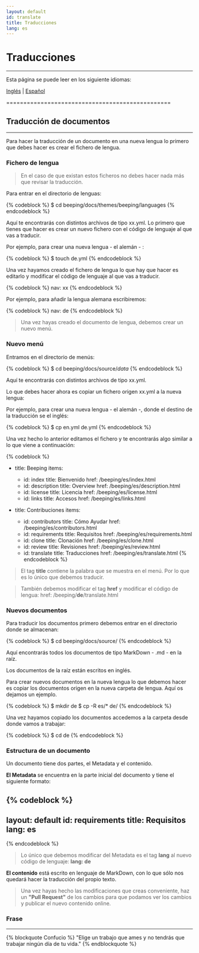 ```yaml
---
layout: default
id: translate
title: Traducciones
lang: es
---
```


# Traducciones

---

Esta página se puede leer en los siguiente idiomas:
 
[Inglés](#) | [Español](/beeping/es/translate.html)

================================================

## Traducción de documentos

---

Para hacer la traducción de un documento en una nueva lengua lo primero que debes hacer es crear el fichero de lengua.

### Fichero de lengua

> En el caso de que existan estos ficheros no debes hacer nada más que revisar la traducción.

Para entrar en el directorio de lenguas:

{% codeblock %}
$ cd beeping/docs/themes/beeping/languages
{% endcodeblock %}

Aquí te encontrarás con distintos archivos de tipo xx.yml. Lo primero que tienes que hacer es crear un nuevo fichero con el código de lenguaje al que vas a traducir.

Por ejemplo, para crear una nueva lengua - el alemán - :

{% codeblock %}
$ touch de.yml
{% endcodeblock %}

Una vez hayamos creado el fichero de lengua lo que hay que hacer es editarlo y modificar el código de lenguaje al que vas a traducir.

{% codeblock %}
nav: xx
{% endcodeblock %}

Por ejemplo, para añadir la lengua alemana escribiremos:

{% codeblock %}
nav: de
{% endcodeblock %}

> Una vez hayas creado el documento de lengua, debemos crear un nuevo menú.

### Nuevo menú

Entramos en el directorio de menús:

{% codeblock %}
$ cd beeping/docs/source/_data_
{% endcodeblock %}

Aquí te encontrarás con distintos archivos de tipo xx.yml.

Lo que debes hacer ahora es copiar un fichero origen xx.yml a la nueva lengua:

Por ejemplo, para crear una nueva lengua - el alemán -, donde el destino de la traducción se el inglés:

{% codeblock %}
$ cp en.yml de.yml
{% endcodeblock %}

Una vez hecho lo anterior editamos el fichero y te encontrarás algo similar a lo que viene a continuación:

{% codeblock %}
- title: Beeping
  items:
  - id: index
    title: Bienvenido
    href: /beeping/es/index.html
  - id: description
    title: Overview
    href: /beeping/es/description.html
  - id: license
    title: Licencia
    href: /beeping/es/license.html  
  - id: links
    title: Accesos
    href: /beeping/es/links.html
  
- title: Contribuciones
  items:
    - id: contributors
      title: Cómo Ayudar
      href: /beeping/es/contributors.html
    - id: requirements
      title: Requisitos
      href: /beeping/es/requirements.html
    - id: clone
      title: Clonación
      href: /beeping/es/clone.html
    - id: review
      title: Revisiones
      href: /beeping/es/review.html
    - id: translate
      title: Traducciones
      href: /beeping/es/translate.html
{% endcodeblock %}

> El tag **title** contiene la palabra que se muestra en el menú. Por lo que es lo único que debemos traducir.

> También debemos modificar el tag **href** y modificar el código de lengua: href: /beeping/**de**/translate.html

### Nuevos documentos

Para traducir los documentos primero debemos entrar en el directorio donde se almacenan:

{% codeblock %}
$ cd beeping/docs/source/
{% endcodeblock %}

Aquí encontrarás todos los documentos de tipo MarkDown - .md - en la raíz. 

Los documentos de la raíz están escritos en inglés. 

Para crear nuevos documentos en la nueva lengua lo que debemos hacer es copiar los documentos origen en la nueva carpeta de lengua. Aquí os dejamos un ejemplo.

{% codeblock %}
$ mkdir de
$ cp -R es/* de/
{% endcodeblock %}

Una vez hayamos copiado los documentos accedemos a la carpeta desde donde vamos a trabajar:

{% codeblock %}
$ cd de
{% endcodeblock %}

### Estructura de un documento

Un documento tiene dos partes, el Metadata y el contenido.

**El Metadata** se encuentra en la parte inicial del documento y tiene el siguiente formato:

{% codeblock %}
---
layout: default
id: requirements
title: Requisitos
lang: es
---
{% endcodeblock %}

> Lo único que debemos modificar del Metadata es el tag **lang** al nuevo código de lenguaje: **lang: de**

**El contenido** está escrito en lenguaje de MarkDown, con lo que sólo nos quedará hacer la traducción del propio texto.

> Una vez hayas hecho las modificaciones que creas conveniente, haz un **"Pull Request"** de los cambios para que podamos ver los cambios y publicar el nuevo contenido online.

### Frase

---

{% blockquote Confucio %}
"Elige un trabajo que ames y no tendrás que trabajar ningún día de tu vida."
{% endblockquote %}
